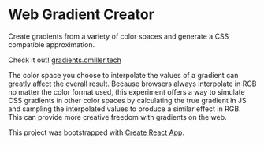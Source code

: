 # Web Gradient Creator

Create gradients from a variety of color spaces and generate a CSS compatible approximation.

Check it out! [gradients.cmiller.tech](https://gradients.cmiller.tech)

The color space you choose to interpolate the values of a gradient can greatly affect the overall result. Because browsers always interpolate in RGB no matter the color format used, this experiment offers a way to simulate CSS gradients in other color spaces by calculating the true gradient in JS and sampling the interpolated values to produce a similar effect in RGB. This can provide more creative freedom with gradients on the web.



This project was bootstrapped with [Create React App](https://github.com/facebookincubator/create-react-app).
